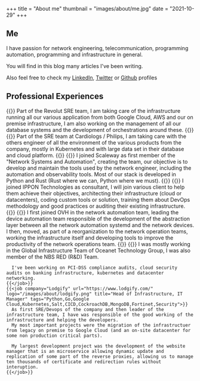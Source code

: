 +++
title = "About me"
thumbnail = "images/about/me.jpg"
date = "2021-10-29"
+++

## Me

I have passion for network engineering, telecommunication, programming automation, programming and infrastructure in general.

You will find in this blog many articles I've been writing.

Also feel free to check my [LinkedIn](https://linkedin.com/in/mpoussin), [Twitter](https://twitter.com/Kedare) or [Github](https://github.com/kedare) profiles

## Professional Experiences
<div class="job-experiences">
    {{<job company="Revolut" url="https://revolut.com/" logo="/images/about/revolut.png" title="Senior Site Reliability Engineer" tags="Python,Ansible,Google Cloud, PostgreSQL, Amazon, Datacenters, Orchestration, Network Engineering">}}
      Part of the Revolut SRE team, I am taking care of the infrastructure running all our various application from both Google Cloud, AWS and our on premise infrastructure, I am also working on the management of all our database systems and the development of orchestrations around these.
    {{</job>}}
    {{<job company="Cardiologs - Philips Health Care" url="https://cardiologs.com/" logo="/images/about/cardiologs.png" title="Staff Site Reliability Engineer" tags="Python,Ruby,Golang,Azure,IT,Kubernetes,HDS,PostgreSQL">}}
      Part of the SRE team at Cardiologs / Philips, I am taking care with the others engineer of all the environment of the various products from the company, mostly in Kubernetes and with large data set in their database and cloud platform.
    {{</job>}}
    {{<job company="Scaleway - ILIAD Group" url="https://scaleway.com/" logo="/images/about/scaleway.png" title="Network Automation Engineer" tags="Python,Rust,Cisco,Juniper,Orchestration,Workflow Management,Observability">}}
      I joined Scaleway as first member of the "Network Systems and Automation", creating the team, our objective is to develop and maintain the tools used by the network engineer, including the automation and observability tools.
      Most of our stack is developed in Python and Rust (Rust where we can, Python where we must).
    {{</job>}}
    {{<job company="IPPON Technologies" url="https://us.ippon.tech/" logo="/images/about/ippon.png" title="DevOps, Cloud & Infrastructure Consultant" tags="Python,Go,AWS,GCP,Azure,DevOps">}}
      I joined IPPON Technologies as consultant, I will join various client to help them achieve their objectives, architecting their infrastructure (cloud or datacenters),
      coding custom tools or solution, training them about DevOps methodology and good practices
      or auditing their existing infrastructure.
    {{</job>}}
    {{<job company="OVHcloud" url="https://www.ovhcloud.com/en/" logo="/images/about/ovh.png" title="Network Automation Tech Lead | Network Operations Dev Lead" tags="Python,Go,Cisco,Arista,Orchestration,Workflow Management">}}
      I first joined OVH in the network automation team, leading the device automation team responsible of the development of the abstraction layer between all the network automation systemd and the network devices.
      I then, moved, as part of a reorganization to the network operation teams, working the infrastructure itself and developing tools to improve the productivity of the network operations team.
    {{</job>}}
    {{<job company="Oceanet Technology" url="https://www.oceanet-technology.com/" logo="/images/about/oceanet.png" title="Infrastructure Architect" tags="Python,Juniper,AWS,Security,Kubernetes,PCI-DSS">}}
      I was mostly working in the Global Infrastructure Team of Oceanet Technology Group, I was also member of the NBS RED (R&D) Team.

      I've been working on PCI-DSS compliance audits, cloud security audits on banking infrastructure, kubernetes and datacenter networking.
    {{</job>}}
    {{<job company="Lodgify" url="https://www.lodgify.com/" logo="/images/about/lodgify.png" title="Head of Infrastructure, IT Manager" tags="Python,Go,Google Cloud,Kubernetes,Salt,CICD,CockroachDB,MongoDB,Fortinet,Security">}}
      As first SRE/Devops of the company and then leader of the infrastructure team, I have was responsible of the good working of the infrastructure and helping the developers.
      My most important projects were the migration of the infrastructuer from legacy on premise to Google Cloud (and an on-site datacenter for some non production critical parts).

      My largest development project was the development of the website manager that is an microservice allowing dynamic update and replication of some part of the reverse proxies, allowing us to manage ten thousands of certificate and redirection rules without interuption.
    {{</job>}}
</div>
